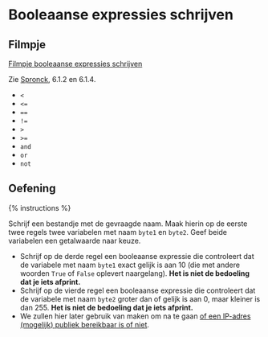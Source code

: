 # Booleaanse expressies schrijven

## Filmpje
[Filmpje booleaanse expressies schrijven](https://youtu.be/3yGqxZXX7LE)


Zie [Spronck](http://www.spronck.net/pythonbook/pythonboek.pdf), 6.1.2 en 6.1.4.

* `<`
* `<=`
* `==`
* `!=`
* `>`
* `>=`
* `and`
* `or`
* `not`

## Oefening
{% instructions %}

Schrijf een bestandje met de gevraagde naam. Maak hierin op de eerste twee regels twee variabelen met naam `byte1` en `byte2`. Geef beide variabelen een getalwaarde naar keuze.
* Schrijf op de derde regel een booleaanse expressie die controleert dat de variabele met naam `byte1` exact gelijk is aan 10 (die met andere woorden `True` of `False` oplevert naargelang). **Het is niet de bedoeling dat je iets afprint.**
* Schrijf op de vierde regel een booleaanse expressie die controleert dat de variabele met naam `byte2` groter dan of gelijk is aan 0, maar kleiner is dan 255. **Het is niet de bedoeling dat je iets afprint.**
* We zullen hier later gebruik van maken om na te gaan [of een IP-adres (mogelijk) publiek bereikbaar is of niet](https://www.arin.net/reference/research/statistics/address_filters/).
